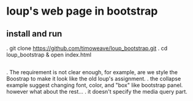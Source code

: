 # loup's web page in bootstrap

## install and run
. git clone https://github.com/timoweave/loup_bootstrap.git
. cd loup_bootstrap & open index.html


##
. The requirement is not clear enough, for example, are we style the Boostrap to make it look like the old loup's
assignment.
. the collapse example suggest changing font, color, and "box" like bootstrap panel. however what about the rest...
. it doesn't specify the media query part.
